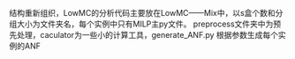 结构重新组织，LowMC的分析代码主要放在LowMC——Mix中，以s盒个数和分组大小为文件夹名，每个实例中只有MILP主py文件。
preprocess文件夹中为预先处理，caculator为一些小的计算工具，generate_ANF.py 根据参数生成每个实例的ANF
